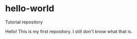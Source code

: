 # hello-world
Tutorial repository

Hello! This is my first repository. I still don't know what that is.
